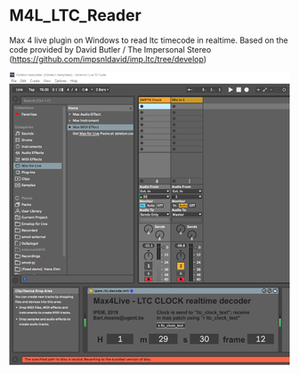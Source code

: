 # M4L_LTC_Reader
Max 4 live plugin on Windows to read ltc timecode in realtime. 
Based on the code provided by David Butler / The Impersonal Stereo (https://github.com/impsnldavid/imp.ltc/tree/develop)


![Plugin 1](https://raw.githubusercontent.com/ArtScienceLab/M4L_LTC_Reader/master/img/ableton2.png)
